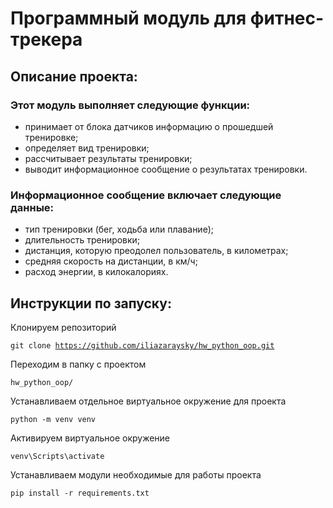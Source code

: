 # Программный модуль для фитнес-трекера

## Описание проекта:
### Этот модуль выполняет следующие функции:
- принимает от блока датчиков информацию о прошедшей тренировке;
- определяет вид тренировки;
- рассчитывает результаты тренировки;
- выводит информационное сообщение о результатах тренировки.

### Информационное сообщение включает следующие данные:
- тип тренировки (бег, ходьба или плавание);
- длительность тренировки;
- дистанция, которую преодолел пользователь, в километрах;
- средняя скорость на дистанции, в км/ч;
- расход энергии, в килокалориях.

## Инструкции по запуску:

Клонируем репозиторий

<code>git clone https://github.com/iliazaraysky/hw_python_oop.git</code>

Переходим в папку с проектом

<code>hw_python_oop/</code>

Устанавливаем отдельное виртуальное окружение для проекта

<code>python -m venv venv</code>

Активируем виртуальное окружение

<code>venv\Scripts\activate</code>

Устанавливаем модули необходимые для работы проекта

<code>pip install -r requirements.txt</code>

